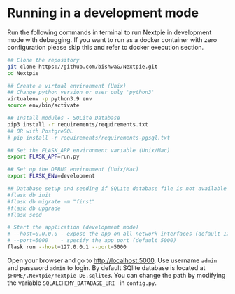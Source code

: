 # Running in a development mode

Run the following commands in terminal to run Nextpie in development mode with debugging. If you want to run as a docker container with zero configuration please skip this and refer to docker execution section.

```bash
## Clone the repository
git clone https://github.com/bishwaG/Nextpie.git
cd Nextpie

## Create a virtual environment (Unix)
## Change python version or user only 'python3'
virtualenv -p python3.9 env
source env/bin/activate

## Install modules - SQLite Database
pip3 install -r requirements/requirements.txt
## OR with PostgreSQL
# pip install -r requirements/requirements-pgsql.txt

## Set the FLASK_APP environment variable (Unix/Mac)
export FLASK_APP=run.py

## Set up the DEBUG environment (Unix/Mac)
export FLASK_ENV=development

## Database setup and seeding if SQLite database file is not available
#flask db init
#flask db migrate -m "first"
#flask db upgrade
#flask seed

# Start the application (development mode)
# --host=0.0.0.0 - expose the app on all network interfaces (default 127.0.0.1)
# --port=5000    - specify the app port (default 5000)  
flask run --host=127.0.0.1 --port=5000
```


Open your browser and go to [http://localhost:5000](http://localhost:5000). Use username `admin` and password `admin` to login. By default SQlite database is located at `$HOME/.Nextpie/nextpie-DB.sqlite3`. You can change the path by modifying the variable `SQLALCHEMY_DATABASE_URI ` in `config.py`.

